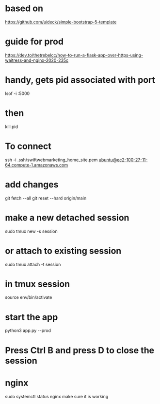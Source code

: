 # based on
https://github.com/uideck/simple-bootstrap-5-template
# guide for prod
https://dev.to/thetrebelcc/how-to-run-a-flask-app-over-https-using-waitress-and-nginx-2020-235c


# handy, gets pid associated with port 
lsof -i :5000 
# then 
kill pid

# To connect #####
ssh -i .ssh/swiftwebmarketing_home_site.pem ubuntu@ec2-100-27-11-64.compute-1.amazonaws.com 
# add changes 
git fetch --all 
git reset --hard origin/main
# make a new detached session
sudo tmux new -s session
# or attach to existing session
sudo tmux attach -t session
# in tmux session
source env/bin/activate
# start the app
python3 app.py --prod
# Press Ctrl B and press D to close the session

# nginx 
sudo systemctl status nginx
make sure it is working